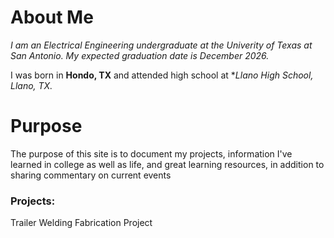 # About Me
*I am an Electrical Engineering undergraduate at the Univerity of Texas at San Antonio. My expected graduation date is December 2026.*

I was born in **Hondo, TX** and attended high school at **Llano High School, Llano, TX.* 

# Purpose 
The purpose of this site is to document my projects, information I've learned in college as well as life, and great learning resources, in addition to sharing commentary on current events

### Projects:
Trailer Welding Fabrication Project

